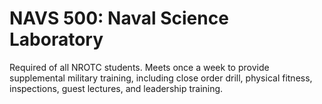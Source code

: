 # NAVS 500: Naval Science Laboratory

Required of all NROTC students. Meets once a week to provide supplemental military training, including close order drill, physical fitness, inspections, guest lectures, and leadership training.